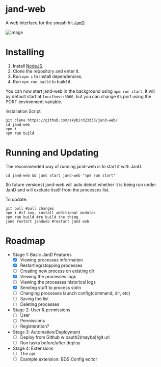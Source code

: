 # jand-web
A web interface for the smash hit [JanD](https://github.com/jan0660/jand).

![image](https://user-images.githubusercontent.com/58811224/203071322-5dfc4e01-24f2-4cd6-8171-54aadf213bab.png)


# Installing

1. Install [NodeJS](https://node.js.org/).
2. Clone the repository and enter it.
3. Run `npm i` to install dependencies.
4. Run `npm run build` to build it.

You can now start jand-web in the background using `npm run start`. It will by default start at `localhost:3000`, but you can change its port using the PORT environment variable.

Installation Script
```
git clone https://github.com/skybird23333/jand-web/
cd jand-web
npm i
npm run build
```

# Running and Updating
The recommended way of running jand-web is to start it with JanD.

```
cd jand-web && jand start jand-web "npm run start"
```

(In future versions) jand-web will auto detect whether it is being run under JanD and will exclude itself from the processes list.

To update:
```
git pull #pull changes
npm i #if any, install additional modules
npm run build #re build the thing
jand restart jandweb #restart jand web
```

# Roadmap

* Stage 1: Basic JanD Features
  - [x] Viewing processes information
  - [x] Restarting/stopping processes
  - [ ] Creating new process on existing dir
  - [x] Viewing the processes logs
  - [ ] Viewing the processes historical logs
  - [x] Sending stuff to process stdin
  - [ ] Changing processes launch config(command, dir, etc)
  - [ ] Saving the list
  - [ ] Deleting processes
* Stage 2: User & permissions
  - [ ] User
  - [ ] Permissions
  - [ ] Registeration?
* Stage 3: Automation/Deployment
  - [ ] Deploy from Github w oauth2(maybe)/git url
  - [ ] Run tasks before/after deploy
* Stage 4: Extensions
  - [ ] The api
  - [ ] Example extension: BDS Config editor
